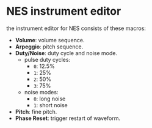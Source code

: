 # NES instrument editor

the instrument editor for NES consists of these macros:

- **Volume**: volume sequence.
- **Arpeggio**: pitch sequence.
- **Duty/Noise**: duty cycle and noise mode.
  - pulse duty cycles:
    - `0`: 12.5%
    - `1`: 25%
    - `2`: 50%
    - `3`: 75%
  - noise modes:
    - `0`: long noise
    - `1`: short noise
- **Pitch**: fine pitch.
- **Phase Reset**: trigger restart of waveform.
